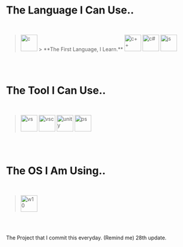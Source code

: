 <h1>
The Language I Can Use..
</h1>
<br />

> <img src="https://cdn.jsdelivr.net/gh/devicons/devicon/icons/c/c-original.svg" alt="c" width="45" height="45"/>
> > **The First Language, I Learn.**
> <img src="https://cdn.jsdelivr.net/gh/devicons/devicon/icons/cplusplus/cplusplus-original.svg" alt="c++" width="45" height="45"/> 
> <img src="https://cdn.jsdelivr.net/gh/devicons/devicon/icons/csharp/csharp-original.svg" alt="c#" width="45" height="45"/> 
> <img src="https://cdn.jsdelivr.net/gh/devicons/devicon/icons/javascript/javascript-original.svg" alt="js" width="45" height="45"/>
<br /><br />

<h1>
The Tool I Can Use..
</h1>
<br />

> <img src="https://cdn.jsdelivr.net/gh/devicons/devicon/icons/visualstudio/visualstudio-plain.svg" alt="vs" width="45" height="45"/>
> <img src="https://cdn.jsdelivr.net/gh/devicons/devicon/icons/vscode/vscode-original.svg" alt="vsc" width="45" height="45"/>
> <img src="https://cdn.jsdelivr.net/gh/devicons/devicon/icons/unity/unity-original.svg" alt="unity" width="45" height="45"/>
> <img src="https://cdn.jsdelivr.net/gh/devicons/devicon/icons/photoshop/photoshop-plain.svg" alt="ps" width="45" height="45"/>
<br /><br />

<h1>
The OS I Am Using..
</h1>
<br />

> <img src="https://cdn.jsdelivr.net/gh/devicons/devicon/icons/windows8/windows8-original.svg" alt="w10" width="45" height="45"/>
<br /><br />

The Project that I commit this everyday. (Remind me) 28th update.
